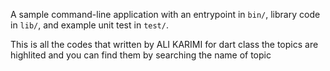 A sample command-line application with an entrypoint in `bin/`, library code
in `lib/`, and example unit test in `test/`.

This is all the codes that written by ALI KARIMI for dart class
the topics are highlited and you can find them by searching the name of topic
